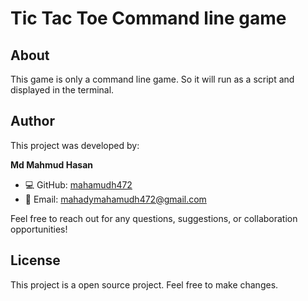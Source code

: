 # Tic Tac Toe Command line game

## About
This game is only a command line game. So it will run as a script and displayed in the terminal.

## Author
This project was developed by:

**Md Mahmud Hasan**  
- 💻 GitHub: [mahamudh472](https://github.com/mahamudh472)  
- 📧 Email: mahadymahamudh472@gmail.com  

Feel free to reach out for any questions, suggestions, or collaboration opportunities!

## License
This project is a open source project. Feel free to make changes.
